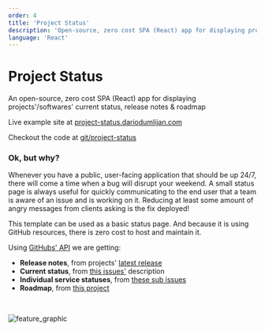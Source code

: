 ```yaml
---
order: 4
title: 'Project Status'
description: 'Open-source, zero cost SPA (React) app for displaying projects/softwares current status, release notes & roadmap'
language: 'React'
---
```

# Project Status

An open-source, zero cost SPA (React) app for displaying projects'/softwares' current status, release notes & roadmap

Live example site at [project-status.dariodumlijan.com](https://project-status.dariodumlijan.com)

Checkout the code at [git/project-status](https://github.com/dariodumlijan/project-status)

### Ok, but why?

Whenever you have a public, user-facing application that should be up 24/7, there will come a time when a bug will disrupt your weekend. A small status page is always useful for quickly communicating to the end user that a team is aware of an issue and is working on it. Reducing at least some amount of angry messages from clients asking is the fix deployed!

This template can be used as a basic status page. And because it is using GitHub resources, there is zero cost to host and maintain it.

Using [GitHubs' API](https://docs.github.com/en/rest/quickstart?apiVersion=2022-11-28) we are getting:
- **Release notes**, from projects' [latest release](https://github.com/dariodumlijan/project-status/releases)
- **Current status**, from [this issues'](https://github.com/dariodumlijan/project-status/issues/1) description
- **Individual service statuses**, from [these sub issues](https://github.com/dariodumlijan/project-status/issues/1)
- **Roadmap**, from [this project](https://github.com/users/dariodumlijan/projects/2)

<br />

![feature_graphic](@images/projects/project_status/feature_graphic.webp)

